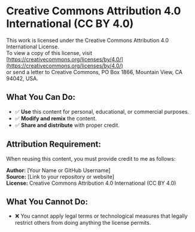 # Creative Commons Attribution 4.0 International (CC BY 4.0)

This work is licensed under the Creative Commons Attribution 4.0 International License.  
To view a copy of this license, visit [https://creativecommons.org/licenses/by/4.0/](https://creativecommons.org/licenses/by/4.0/)  
or send a letter to Creative Commons, PO Box 1866, Mountain View, CA 94042, USA.

## What You Can Do:
- ✅ **Use** this content for personal, educational, or commercial purposes.
- ✅ **Modify and remix** the content.
- ✅ **Share and distribute** with proper credit.

## Attribution Requirement:
When reusing this content, you must provide credit to me as follows:

**Author:** [Your Name or GitHub Username]  
**Source:** [Link to your repository or website]  
**License:** Creative Commons Attribution 4.0 International (CC BY 4.0)

## What You Cannot Do:
- ❌ You cannot apply legal terms or technological measures that legally restrict others from doing anything the license permits.